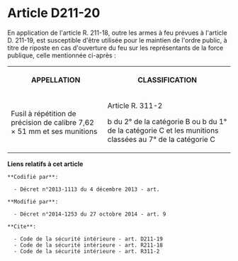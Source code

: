 # Article D211-20

En application de l'article R. 211-18, outre les armes à feu prévues à l'article D. 211-19, est susceptible d'être utilisée
pour le maintien de l'ordre public, à titre de riposte en cas d'ouverture du feu sur les représentants de la force publique,
celle mentionnée ci-après : 

<table>
  <tbody>
    <tr>
      <th>

APPELLATION </th>
      <th>

CLASSIFICATION </th>
    </tr>
    <tr>
      <td>

Fusil à répétition de précision de calibre 7,62 × 51 mm et ses munitions </td>
      <td>

Article R. 311-2

b du 2° de la catégorie B ou b du 1° de la catégorie C et les munitions classées au 7° de la catégorie C</td>
    </tr>
  </tbody>
</table>

**Liens relatifs à cet article**

	**Codifié par**:

	  - Décret n°2013-1113 du 4 décembre 2013 - art.

	**Modifié par**:

	  - Décret n°2014-1253 du 27 octobre 2014 - art. 9

	**Cite**:

	  - Code de la sécurité intérieure - art. D211-19
	  - Code de la sécurité intérieure - art. R211-18
	  - Code de la sécurité intérieure - art. R311-2
